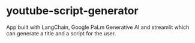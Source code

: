 # youtube-script-generator
App built with LangChain, Google PaLm Generative AI and streamlit which can generate a title and a script for the user.
